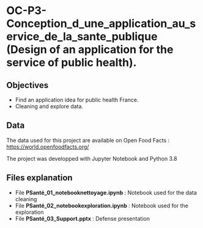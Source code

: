 # OC-P3-Conception_d_une_application_au_service_de_la_sante_publique (Design of an application for the service of public health).

## Objectives

* Find an application idea for public health France.
* Cleaning and explore data.

## Data
The data used for this project are available on Open Food Facts : https://world.openfoodfacts.org/

The project was developped with Jupyter Notebook and Python 3.8

## Files explanation
* File **PSanté_01_notebooknettoyage.ipynb** : Notebook used for the data cleaning
* File **PSanté_02_notebookexploration.ipynb** : Notebook used for the exploration 
* File **PSanté_03_Support.pptx** : Defense presentation
